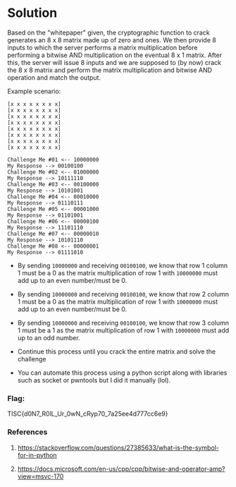 # Solution

Based on the "whitepaper" given, the cryptographic function to crack generates an 8 x 8 matrix made up of zero and ones. We then provide 8 inputs to which the server performs a matrix multiplication before performing a bitwise AND multiplication on the eventual 8 x 1 matrix. After this, the server will issue 8 inputs and we are supposed to (by now) crack the 8 x 8 matrix and perform the matrix multiplication and bitwise AND operation and match the output. 

Example scenario:

```
[x x x x x x x x]
[x x x x x x x x]
[x x x x x x x x]
[x x x x x x x x]
[x x x x x x x x]
[x x x x x x x x]
[x x x x x x x x]
[x x x x x x x x]

Challenge Me #01 <-- 10000000
My Response --> 00100100
Challenge Me #02 <-- 01000000
My Response --> 10111110
Challenge Me #03 <-- 00100000
My Response --> 10101001
Challenge Me #04 <-- 00010000
My Response --> 01110111
Challenge Me #05 <-- 00001000
My Response --> 01101001
Challenge Me #06 <-- 00000100
My Response --> 11101110
Challenge Me #07 <-- 00000010
My Response --> 10101110
Challenge Me #08 <-- 00000001
My Response --> 01111010
```

- By sending `10000000` and receiving `00100100`, we know that row 1 column 1 must be a 0 as the matrix multiplication of row 1 with `10000000` must add up to an even number/must be 0.

- By sending `10000000` and receiving `00100100`, we know that row 2 column 1 must be a 0 as the matrix multiplication of row 1 with `10000000` must add up to an even number/must be 0.

- By sending `10000000` and receiving `00100100`, we know that row 3 column 1 must be a 1 as the matrix multiplication of row 1 with `10000000` must add up to an odd number.

- Continue this process until you crack the entire matrix and solve the challenge

- You can automate this process using a python script along with libraries such as socket or pwntools but I did it manually (lol).

### Flag: 

TISC{d0N7_R0lL_Ur_0wN_cRyp70_7a25ee4d777cc6e9}

### References

1. https://stackoverflow.com/questions/27385633/what-is-the-symbol-for-in-python

2. https://docs.microsoft.com/en-us/cpp/cpp/bitwise-and-operator-amp?view=msvc-170
